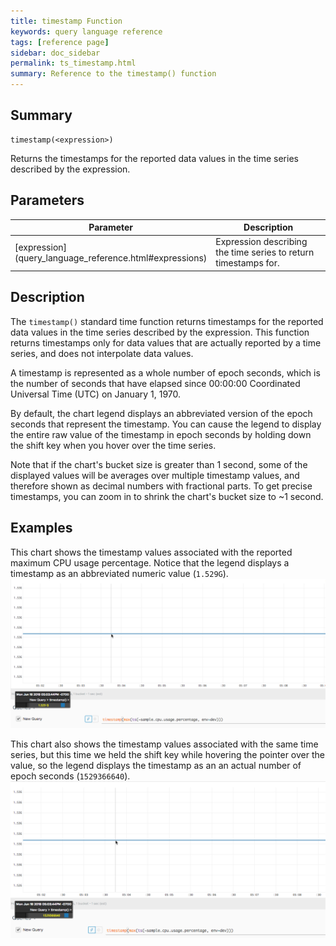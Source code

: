 ```yaml
---
title: timestamp Function
keywords: query language reference
tags: [reference page]
sidebar: doc_sidebar
permalink: ts_timestamp.html
summary: Reference to the timestamp() function
---
```

## Summary
```
timestamp(<expression>)
```
Returns the timestamps for the reported data values in the time series described by the expression. 

## Parameters
<table>
<tbody>
<thead>
<tr><th width="20%">Parameter</th><th width="80%">Description</th></tr>
</thead>
<tr>
<td markdown="span"> [expression](query_language_reference.html#expressions)</td>
<td>Expression describing the time series to return timestamps for. </td></tr>
</tbody>
</table>


## Description

The `timestamp()` standard time function returns timestamps for the reported data values in the time series described by the expression. This function returns timestamps only for data values that are actually reported by a time series, and does not interpolate data values.

A timestamp is represented as a whole number of epoch seconds, which is the number of seconds that have elapsed since 00:00:00 Coordinated Universal Time (UTC) on January 1, 1970. 

By default, the chart legend displays an abbreviated version of the epoch seconds that represent the timestamp. You can cause the legend to display the entire raw value of the timestamp in epoch seconds by holding down the shift key when you hover over the time series. 

Note that if the chart's bucket size is greater than 1 second, some of the displayed values will be averages over multiple timestamp values, and therefore shown as decimal numbers with fractional parts. To get precise timestamps, you can zoom in to shrink the chart's bucket size to ~1 second.


## Examples

This chart shows the timestamp values associated with the reported maximum CPU usage percentage. Notice that the legend displays a timestamp as an abbreviated numeric value (`1.529G`).
![timestamp](images/ts_timestamp_no_shift.png)

This chart also shows the timestamp values associated with the same time series, but this time we held the shift key while hovering the pointer over the value, so the legend displays the timestamp as an an actual number of epoch seconds (`1529366640`).
![timestamp change](images/ts_timestamp_shift.png)

